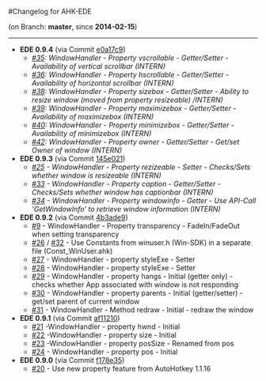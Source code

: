 #Changelog for AHK-EDE

(on Branch: **master**, since **2014-02-15**)

-----------------------------------------------------------------
 * **EDE 0.9.4** (via Commit [e0a17c9](https://github.com/hoppfrosch/AHK_EDE/commit/e0a17c9bc33deb2939822154545cf3da8b078af0))
   * *[#35](https://github.com/hoppfrosch/AHK_EDE/issues/35): WindowHandler - Property vscrollable - Getter/Setter - Availability of vertical scrollbar (INTERN)*
   * *[#36](https://github.com/hoppfrosch/AHK_EDE/issues/36): WindowHandler - Property hscrollable - Getter/Setter - Availability of horizontal scrollbar (INTERN)*
   * *[#38](https://github.com/hoppfrosch/AHK_EDE/issues/38): WindowHandler - Property sizebox - Getter/Setter - Ability to resize window (moved from property resizeable) /INTERN)*
   * *[#39](https://github.com/hoppfrosch/AHK_EDE/issues/39): WindowHandler - Property maximizebox - Getter/Setter - Availability of maximizebox (INTERN)*
   * *[#40](https://github.com/hoppfrosch/AHK_EDE/issues/40): WindowHandler - Property minimizebox - Getter/Setter - Availability of minimizebox (INTERN)*
   * *[#42](https://github.com/hoppfrosch/AHK_EDE/issues/42): WindowHandler - Property owner - Getter/Setter - Get/set Owner of window (INTERN)*
 * **EDE 0.9.3** (via Commit [145e021](https://github.com/hoppfrosch/AHK_EDE/commit/145e021911629d4f185a831277201a4cd864c79d))
   * *[#25](https://github.com/hoppfrosch/AHK_EDE/issues/25) - WindowHandler - Property rezizeable - Setter - Checks/Sets whether window is resizeable (INTERN)*
   * *[#33](https://github.com/hoppfrosch/AHK_EDE/issues/33) - WindowHandler - Property caption - Getter/Setter - Checks/Sets whether window has captionbar (INTERN)*
   * *[#34](https://github.com/hoppfrosch/AHK_EDE/issues/34) - WindowHandler - Property windowinfo - Getter - Use API-Call 'GetWindowInfo' to retrieve window information (INTERN)*
 * **EDE 0.9.2** (via Commit [4b3ade9](https://github.com/hoppfrosch/AHK_EDE/commit/4b3ade9e6f5914e70ae924204cc882bea59a2460))
   * [#9](https://github.com/hoppfrosch/AHK_EDE/issues/9) - WindowHandler - Property transparency - FadeIn/FadeOut when setting transparency
   * [#26](https://github.com/hoppfrosch/AHK_EDE/issues/26) / [#32](https://github.com/hoppfrosch/AHK_EDE/issues/32) - Use Constants from winuser.h (Win-SDK) in a separate file (Const_WinUser.ahk)
   * [#27](https://github.com/hoppfrosch/AHK_EDE/issues/27) - WindowHandler - property styleExe - Setter
   * [#28](https://github.com/hoppfrosch/AHK_EDE/issues/28) - WindowHandler - property styleExe - Setter
   * [#29](https://github.com/hoppfrosch/AHK_EDE/issues/29) - WindowHandler - property hangs - Initial (getter only) - checks whether App associated with window is not responding
   * [#30](https://github.com/hoppfrosch/AHK_EDE/issues/30) - WindowHandler - property parents - Initial (getter/setter) - get/set parent of current window
   * [#31](https://github.com/hoppfrosch/AHK_EDE/issues/31) - WindowHandler - Method redraw - Initial - redraw the window
 * **EDE 0.9.1** (via Commit [af11210](https://github.com/hoppfrosch/AHK_EDE/commit/af112102d1a8835cc3bda119f65430a5fb7b245e))
   * [#21](https://github.com/hoppfrosch/AHK_EDE/issues/21) -WindowHandler - property hwnd - Initial
   * [#22](https://github.com/hoppfrosch/AHK_EDE/issues/22) -WindowHandler - property size - Initial
   * [#23](https://github.com/hoppfrosch/AHK_EDE/issues/23) -WindowHandler - property posSize - Renamed from pos
   * [#24](https://github.com/hoppfrosch/AHK_EDE/issues/24) - WindowHandler - property pos - Initial
 * **EDE 0.9.0** (via Commit [f178e35](https://github.com/hoppfrosch/AHK_EDE/commit/f178e35ea7dde223db65549b3553fd3831f1971b))
   * [#20](https://github.com/hoppfrosch/AHK_EDE/issues/20) - Use new property feature from AutoHotkey 1.1.16

